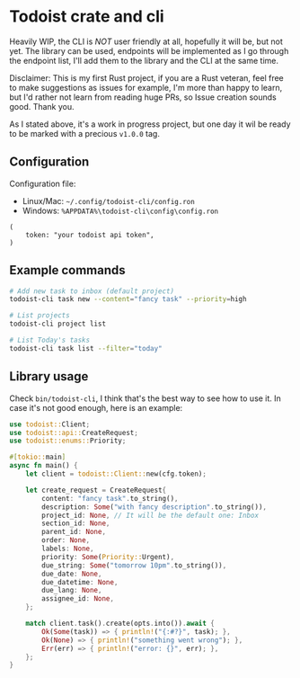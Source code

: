 # Todoist crate and cli

Heavily WIP, the CLI is *NOT* user friendly at all, hopefully it will be, but
not yet. The library can be used, endpoints will be implemented as I go through
the endpoint list, I'll add them to the library and the CLI at the same time.

Disclaimer: This is my first Rust project, if you are a Rust veteran, feel free
to make suggestions as issues for example, I'm more than happy to learn, but
I'd rather not learn from reading huge PRs, so Issue creation sounds good. Thank
you.

As I stated above, it's a work in progress project, but one day it wil be
ready to be marked with a precious `v1.0.0` tag.

## Configuration

Configuration file:
 - Linux/Mac: `~/.config/todoist-cli/config.ron`
 - Windows: `%APPDATA%\todoist-cli\config\config.ron`

```ron
(
    token: "your todoist api token",
)
```

## Example commands

```bash
# Add new task to inbox (default project)
todoist-cli task new --content="fancy task" --priority=high

# List projects
todoist-cli project list

# List Today's tasks
todoist-cli task list --filter="today"
```

## Library usage

Check `bin/todoist-cli`, I think that's the best way to see how to use it. In
case it's not good enough, here is an example:

```rust
use todoist::Client;
use todoist::api::CreateRequest;
use todoist::enums::Priority;

#[tokio::main]
async fn main() {
    let client = todoist::Client::new(cfg.token);

    let create_request = CreateRequest{
        content: "fancy task".to_string(),
        description: Some("with fancy description".to_string()),
        project_id: None, // It will be the default one: Inbox
        section_id: None,
        parent_id: None,
        order: None,
        labels: None,
        priority: Some(Priority::Urgent),
        due_string: Some("tomorrow 10pm".to_string()),
        due_date: None,
        due_datetime: None,
        due_lang: None,
        assignee_id: None,
    };

    match client.task().create(opts.into()).await {
        Ok(Some(task)) => { println!("{:#?}", task); },
        Ok(None) => { println!("something went wrong"); },
        Err(err) => { println!("error: {}", err); },
    };
}
```
